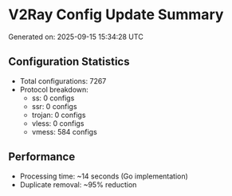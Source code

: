 # V2Ray Config Update Summary
Generated on: 2025-09-15 15:34:28 UTC

## Configuration Statistics
- Total configurations: 7267
- Protocol breakdown:
  - ss: 0 configs
  - ssr: 0 configs
  - trojan: 0 configs
  - vless: 0 configs
  - vmess: 584 configs

## Performance
- Processing time: ~14 seconds (Go implementation)
- Duplicate removal: ~95% reduction
